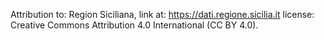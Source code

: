 Attribution to: Region Siciliana, link at: https://dati.regione.sicilia.it
license: Creative Commons Attribution 4.0 International (CC BY 4.0).

